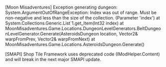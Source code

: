 [Moon Misadventures] Exception generating dungeon: System.ArgumentOutOfRangeException: Index was out of range. Must be non-negative and less than the size of the collection. (Parameter 'index')
   at System.Collections.Generic.List`1.get_Item(Int32 index)
   at MoonMisadventures.Game.Locations.DungeonLevelGenerators.BeltDungeonLevelGenerator.Generate(AsteroidsDungeon location, Vector2& warpFromPrev, Vector2& warpFromNext)
   at MoonMisadventures.Game.Locations.AsteroidsDungeon.Generate()

[SMAPI] Shop Tile Framework uses deprecated code (IModHelper.Content) and will break in the next major SMAPI update.
